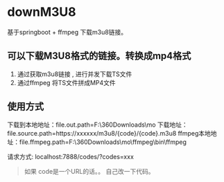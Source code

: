 # downM3U8

基于springboot + ffmpeg 下载m3u8链接。

## 可以下载M3U8格式的链接。转换成mp4格式

1. 通过获取m3u8链接 , 进行并发下载TS文件
2. 通过ffmpeg 将TS文件拼成MP4文件

## 使用方式

下载到本地地址：file.out.path=F:\\360Downloads\\mo
下载地址： file.source.path=https://xxxxxx/m3u8/{code}/{code}.m3u8
ffmpeg本地地址：file.ffmpeg.path=F:\\360Downloads\\mo\\ffmpeg\\bin\\ffmpeg

请求方式: localhost:7888/codes/?codes=xxx

> 如果 code是一个URL的话。。 自己改一下代码。 
